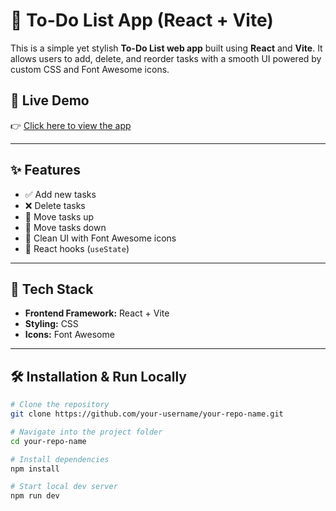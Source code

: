 # 📝 To-Do List App (React + Vite)

This is a simple yet stylish **To-Do List web app** built using **React** and **Vite**. It allows users to add, delete, and reorder tasks with a smooth UI powered by custom CSS and Font Awesome icons.

## 🚀 Live Demo
👉 [Click here to view the app](https://dannielleeee28.github.io/todo-app/)

---

## ✨ Features

- ✅ Add new tasks
- ❌ Delete tasks
- 🔼 Move tasks up
- 🔽 Move tasks down
- 🎨 Clean UI with Font Awesome icons
- 🧠 React hooks (`useState`)

---

## 🧠 Tech Stack

- **Frontend Framework:** React + Vite
- **Styling:** CSS
- **Icons:** Font Awesome

---

## 🛠️ Installation & Run Locally

```bash
# Clone the repository
git clone https://github.com/your-username/your-repo-name.git

# Navigate into the project folder
cd your-repo-name

# Install dependencies
npm install

# Start local dev server
npm run dev

